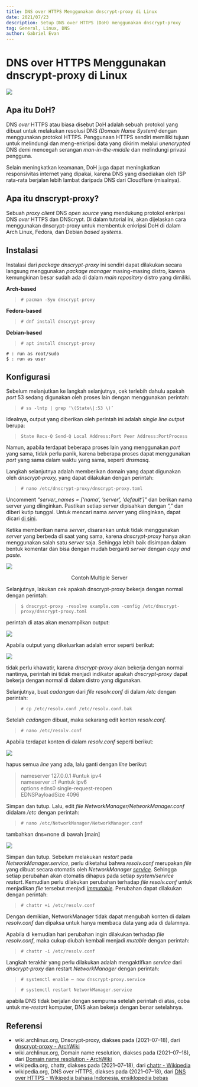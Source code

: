 ```yaml
---
title: DNS over HTTPS Menggunakan dnscrypt-proxy di Linux
date: 2021/07/23
description: Setup DNS over HTTPS (DoH) menggunakan dnscrypt-proxy
tag: General, Linux, DNS
author: Gabriel Evan
---
```


# DNS over HTTPS Menggunakan dnscrypt-proxy di Linux

![](https://cdn-images-1.medium.com/max/800/0*dMFOLh448rLLzcPr.png)

## **Apa itu DoH?**

DNS *over* HTTPS atau biasa disebut DoH adalah sebuah protokol yang dibuat untuk melakukan resolusi DNS *(Domain Name System)* dengan menggunakan protokol HTTPS. Penggunaan HTTPS sendiri memiliki tujuan untuk melindungi dan meng-enkripsi data yang dikirim melalui *unencrypted* DNS demi mencegah serangan *man-in-the-middle* dan melindungi privasi pengguna.

Selain meningkatkan keamanan, DoH juga dapat meningkatkan responsivitas internet yang dipakai, karena DNS yang disediakan oleh ISP rata-rata berjalan lebih lambat daripada DNS dari Cloudflare (misalnya).

## **Apa itu dnscrypt-proxy?**

Sebuah *proxy client* DNS *open source* yang mendukung protokol enkripsi DNS *over* HTTPS dan DNScrypt. Di dalam tutorial ini, akan dijelaskan cara menggunakan dnscrypt-proxy untuk membentuk enkripsi DoH di dalam Arch Linux, Fedora, dan Debian *based systems*.

## **Instalasi**

Instalasi dari *package dnscrypt-proxy* ini sendiri dapat dilakukan secara langsung menggunakan *package manager* masing-masing distro, karena kemungkinan besar sudah ada di dalam *main repository* distro yang dimiliki.

**Arch-based**

> ```# pacman -Syu dnscrypt-proxy```

**Fedora-based**

> ```# dnf install dnscrypt-proxy```

**Debian-based**

> ```# apt install dnscrypt-proxy```

```
# : run as root/sudo
$ : run as user
```

## **Konfigurasi**

Sebelum melanjutkan ke langkah selanjutnya, cek terlebih dahulu apakah *port* 53 sedang digunakan oleh proses lain dengan menggunakan perintah:

> ```# ss -lntp | grep ‘\(State\|:53 \)’```

Idealnya, output yang diberikan oleh perintah ini adalah *single line output* berupa:

> ```State Recv-Q Send-Q Local Address:Port Peer Address:PortProcess```

Namun, apabila terdapat beberapa proses lain yang menggunakan *port* yang sama, tidak perlu panik, karena beberapa proses dapat menggunakan *port* yang sama dalam waktu yang sama, seperti *dnsmasq.*

Langkah selanjutnya adalah memberikan domain yang dapat digunakan oleh *dnscrypt-proxy,* yang dapat dilakukan dengan perintah:

> ```# nano /etc/dnscrypt-proxy/dnscrypt-proxy.toml```

Uncomment *“server_names = [‘nama’, ’server’, ’default’]”* dan berikan nama server yang diinginkan. Pastikan setiap *server* dipisahkan dengan “,” dan diberi kutip tunggal. Untuk mencari nama *server* yang diinginkan, dapat dicari [di sini](https://dnscrypt.info/public-servers/).

Ketika memberikan nama *server*, disarankan untuk tidak menggunakan *server* yang berbeda di saat yang sama, karena *dnscrypt-proxy* hanya akan menggunakan salah satu *server* saja. Sehingga lebih baik disimpan dalam bentuk komentar dan bisa dengan mudah berganti *server* dengan *copy and paste.*

![](https://cdn-images-1.medium.com/max/800/1*BG8P6dRHckoBtuKDyT6l4Q.png)

<p align="center">Contoh Multiple Server</p>

Selanjutnya, lakukan cek apakah dnscrypt-proxy bekerja dengan normal dengan perintah:

> ```$ dnscrypt-proxy -resolve example.com -config /etc/dnscrypt-proxy/dnscrypt-proxy.toml```

perintah di atas akan menampilkan output:

![](https://cdn-images-1.medium.com/max/800/1*t6R1MjUG3gFukNenQeOPTg.png)

Apabila output yang dikeluarkan adalah error seperti berikut:

![](https://cdn-images-1.medium.com/max/800/1*L16EYyyFXlBdyqR0r9msoQ.png)

tidak perlu khawatir, karena *dnscrypt-proxy* akan bekerja dengan normal nantinya, perintah ini tidak menjadi indikator apakah *dnscrypt-proxy* dapat bekerja dengan normal di dalam distro yang digunakan.

Selanjutnya, buat *cadangan* dari *file resolv.conf* di dalam */etc* dengan perintah:

> ```# cp /etc/resolv.conf /etc/resolv.conf.bak```

Setelah *cadangan* dibuat, maka sekarang edit konten *resolv.conf.*

> ```# nano /etc/resolv.conf```

Apabila terdapat konten di dalam *resolv.conf* seperti berikut:

![](https://cdn-images-1.medium.com/max/800/1*YLAArdyyOLjpfnlnWkcmkA.png)

hapus semua *line* yang ada, lalu ganti dengan *line* berikut:

> nameserver 127.0.0.1 #untuk ipv4  
> nameserver ::1 #untuk ipv6  
> options edns0 single-request-reopen  
> EDNSPayloadSize 4096

Simpan dan tutup. Lalu, edit *file NetworkManager/NetworkManager.conf* didalam */etc* dengan perintah:

> ```# nano /etc/NetworkManager/NetworkManager.conf```

tambahkan dns=none di bawah [main]

![](https://cdn-images-1.medium.com/max/800/1*wH3zViWM2eoVkoQV1DCHPQ.png)

Simpan dan tutup. Sebelum melakukan *restart* pada *NetworkManager.service*, perlu diketahui bahwa *resolv.conf* merupakan *file* yang dibuat secara otomatis oleh *NetworkManager* [*service*](https://en.wikipedia.org/wiki/Daemon_%28computing%29)*.* Sehingga setiap perubahan akan otomatis dihapus pada setiap *system/service* *restart*. Kemudian perlu dilakukan perubahan terhadap *file resolv.conf* untuk menjadikan *file* tersebut menjadi [*immutable*](https://en.wikipedia.org/wiki/Chattr)*.* Perubahan dapat dilakukan dengan perintah:

> ```# chattr +i /etc/resolv.conf```

Dengan demikian, NetworkManager tidak dapat mengubah konten di dalam *resolv.conf* dan dipaksa untuk hanya membaca data yang ada di dalamnya.

Apabila di kemudian hari perubahan ingin dilakukan terhadap *file resolv.conf*, maka cukup diubah kembali menjadi *mutable* dengan perintah:

> ```# chattr -i /etc/resolv.conf```

Langkah terakhir yang perlu dilakukan adalah mengaktifkan *service* dari *dnscrypt-proxy* dan restart *NetworkManager* dengan perintah:

> ```# systemctl enable — now dnscrypt-proxy.service```

> ```# systemctl restart NetworkManager.service```

apabila DNS tidak berjalan dengan sempurna setelah perintah di atas, coba untuk me-*restart* komputer, DNS akan bekerja dengan benar setelahnya.

## Referensi

- wiki.archlinux.org, Dnscrypt-proxy, diakses pada (2021–07–18), dari [dnscrypt-proxy - ArchWiki](https://wiki.archlinux.org/title/Dnscrypt-proxy)
- wiki.archlinux.org, Domain name resolution, diakses pada (2021–07–18), dari [Domain name resolution - ArchWiki](https://wiki.archlinux.org/title/Domain_name_resolution)
- wikipedia.org, chattr, diakses pada (2021–07–18), dari [chattr - Wikipedia](https://en.wikipedia.org/wiki/Chattr)
- wikipedia.org, DNS over HTTPS, diakses pada (2021–07–18), dari [DNS over HTTPS - Wikipedia bahasa Indonesia, ensiklopedia bebas](https://id.wikipedia.org/wiki/DNS_over_HTTPS)
